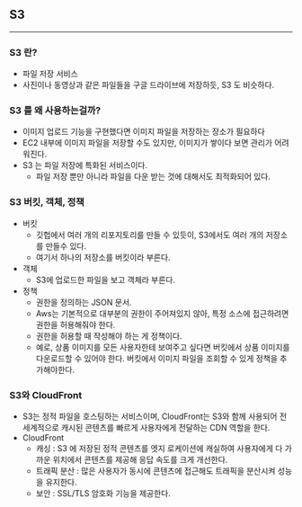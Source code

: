 ## S3

---

### S3 란?
- 파일 저장 서비스
- 사진이나 동영상과 같은 파일들을 구글 드라이브에 저장하듯, S3 도 비슷하다.

### S3 를 왜 사용하는걸까?
- 이미지 업로드 기능을 구현했다면 이미지 파일을 저장하는 장소가 필요하다
- EC2 내부에 이미지 파일을 저장할 수도 있지만, 이미지가 쌓이다 보면 관리가 어려워진다.
- S3 는 파일 저장에 특화된 서비스이다.
  - 파일 저장 뿐만 아니라 파일을 다운 받는 것에 대해서도 최적화되어 있다.

### S3 버킷, 객체, 정책
- 버킷
  - 깃헙에서 여러 개의 리포지토리를 만들 수 있듯이, S3에서도 여러 개의 저장소를 만들수 있다.
  - 여기서 하나의 저장소를 버킷이라 부른다.
- 객체
  - S3에 업로드한 파일을 보고 객체라 부른다.
- 정책
  - 권한을 정의하는 JSON 문서.
  - Aws는 기본적으로 대부분의 권한이 주어져있지 않아, 특정 소스에 접근하려면 권한을 허용해줘야 한다.
  - 권한을 허용할 때 작성해야 하는 게 정책이다.
  - 예로, 상품 이미지를 모든 사용자한테 보여주고 싶다면 버킷에서 상품 이미지를 다운로드할 수 있어야 한다. 버킷에서 이미지 파일을 조회할 수 있게 정책을 추가해야한다.

### S3와 CloudFront
- S3는 정적 파일을 호스팅하는 서비스이며, CloudFront는 S3와 함께 사용되어 전 세계적으로 캐시된 콘텐츠를 빠르게 사용자에게 전달하는 CDN 역할을 한다.
- CloudFront
  - 캐싱 : S3 에 저장된 정적 콘텐츠를 엣지 로케이션에 캐실하여 사용자에게 다 가까운 위치에서 콘텐츠를 제공해 응답 속도를 크게 개선한다.
  - 트래픽 분산 : 많은 사용자가 동시에 콘텐츠에 접근해도 트래픽을 분산시켜 성능을 유지한다.
  - 보안 : SSL/TLS 암호화 기능을 제공한다.